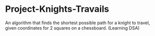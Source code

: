 # Project-Knights-Travails
An algorithm that finds the shortest possible path for a knight to travel, given coordinates for 2 squares on a chessboard. (Learning DSA)

